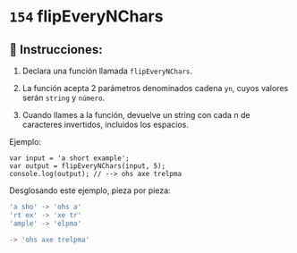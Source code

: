 # `154` flipEveryNChars

## 📝 Instrucciones:

1. Declara una función llamada `flipEveryNChars`.

2. La función acepta 2 parámetros denominados cadena `yn`, cuyos valores serán `string` y `número`.

3. Cuando llames a la función, devuelve un string con cada n de caracteres invertidos, incluidos los espacios.

Ejemplo:

```Js
var input = 'a short example'; 
var output = flipEveryNChars(input, 5);
console.log(output); // --> ohs axe trelpma
```

Desglosando este ejemplo, pieza por pieza:
```js
'a sho' -> 'ohs a'
'rt ex' -> 'xe tr'
'ample' -> 'elpma'

-> 'ohs axe trelpma'
```